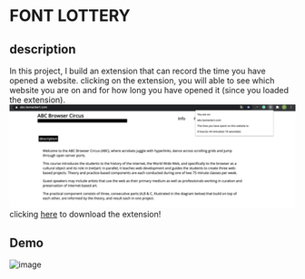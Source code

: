 # FONT LOTTERY

## description
In this project, I build an extension that can record the time you have opened a website. clicking on the extension, you will able to see which website you are on and for how long you have opened it (since you loaded the extension).
![image](demoimg.png)
clicking [here](https://github.com/ql816/abc-student-repo/raw/master/projects/miniproject4/Seize_your_time.zip) to download the extension!

## Demo

![image](demo.gif)
